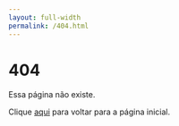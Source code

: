 ```yaml
---
layout: full-width
permalink: /404.html
---
```


# 404

Essa página não existe.

Clique [aqui](/) para voltar para a página inicial.
